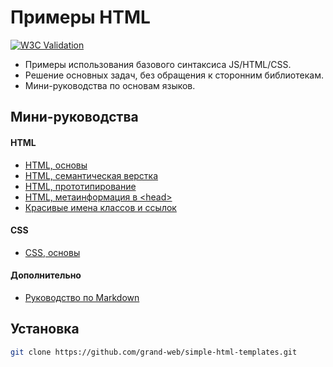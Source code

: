 # Примеры HTML

[![W3C Validation](https://img.shields.io/w3c-validation/default?targetUrl=https%3A%2F%2Fgrand-web.github.io%2Fsimple-html-templates%2F)](https://www.w3.org/Consortium/)

- Примеры использования базового синтаксиса JS/HTML/CSS.
- Решение основных задач, без обращения к сторонним библиотекам.
- Мини-руководства по основам языков.

## Мини-руководства

#### HTML

<!-- FIXME ИСПРАВИТЬ+ДОБАВИТЬ ССЫЛКИ -->

- [HTML, основы](mini-manuals/html.md)
- [HTML, семантическая верстка](mini-manuals/html-semantic.md)
- [HTML, прототипирование](mini-manuals/html-prototype.md)
- [HTML, метаинформация в <head\>](mini-manuals/html-head.md)
- [Красивые имена классов и ссылок](mini-manuals/oth/names-class-links.md)

#### CSS

- [CSS, основы](mini-manuals/css.md)

#### Дополнительно

- [Руководство по Markdown](mini-manuals/md.md)

## Установка

```sh
git clone https://github.com/grand-web/simple-html-templates.git
```
